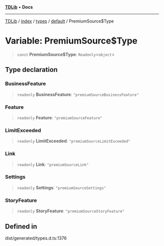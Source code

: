 [**TDLib**](../../../../../../README.md) • **Docs**

***

[TDLib](../../../../../../modules.md) / [index](../../../../../README.md) / [types](../../../README.md) / [default](../README.md) / PremiumSource$Type

# Variable: PremiumSource$Type

> `const` **PremiumSource$Type**: `Readonly`\<`object`\>

## Type declaration

### BusinessFeature

> `readonly` **BusinessFeature**: `"premiumSourceBusinessFeature"`

### Feature

> `readonly` **Feature**: `"premiumSourceFeature"`

### LimitExceeded

> `readonly` **LimitExceeded**: `"premiumSourceLimitExceeded"`

### Link

> `readonly` **Link**: `"premiumSourceLink"`

### Settings

> `readonly` **Settings**: `"premiumSourceSettings"`

### StoryFeature

> `readonly` **StoryFeature**: `"premiumSourceStoryFeature"`

## Defined in

dist/generated/types.d.ts:1376
